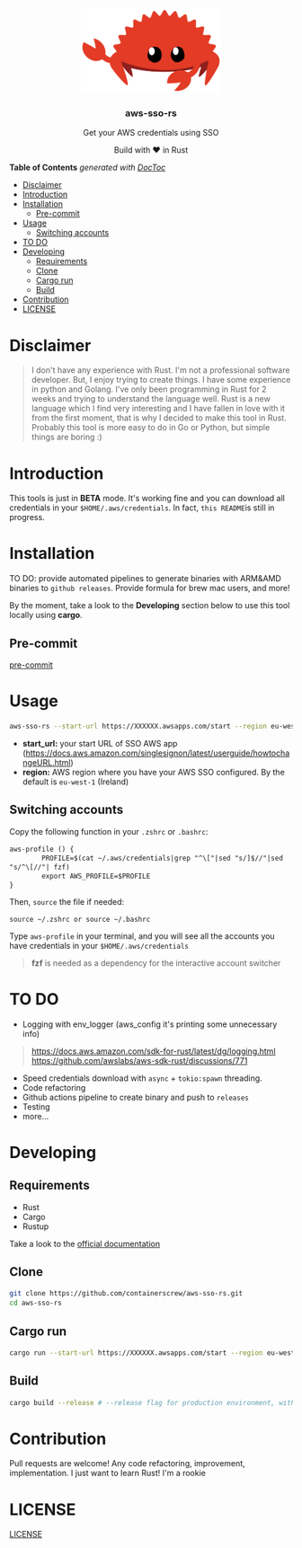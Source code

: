 <p align="center" >
    <img src="assets/rust-logo.svg" alt="logo" width="250"/>
<h3 align="center">aws-sso-rs</h3>
<p align="center">Get your AWS credentials using SSO</p>
<p align="center">Build with ❤ in Rust</p>
</p>


<!-- START doctoc generated TOC please keep comment here to allow auto update -->
<!-- DON'T EDIT THIS SECTION, INSTEAD RE-RUN doctoc TO UPDATE -->
**Table of Contents**  *generated with [DocToc](https://github.com/thlorenz/doctoc)*

- [Disclaimer](#disclaimer)
- [Introduction](#introduction)
- [Installation](#installation)
  - [Pre-commit](#pre-commit)
- [Usage](#usage)
  - [Switching accounts](#switching-accounts)
- [TO DO](#to-do)
- [Developing](#developing)
  - [Requirements](#requirements)
  - [Clone](#clone)
  - [Cargo run](#cargo-run)
  - [Build](#build)
- [Contribution](#contribution)
- [LICENSE](#license)

<!-- END doctoc generated TOC please keep comment here to allow auto update -->

# Disclaimer

> I don't have any experience with Rust. I'm not a professional software developer. But, I enjoy trying to create things.
I have some experience in python and Golang. I've only been programming in Rust for 2 weeks and trying to understand the language well. Rust is a new language which I find very interesting and I have fallen in love with it from the first moment, that is why I decided to make this tool in Rust.
Probably this tool is more easy to do in Go or Python, but simple things are boring :)

# Introduction

This tools is just in **BETA** mode. It's working fine and you can download all credentials in your `$HOME/.aws/credentials`. In fact, `this README`is still in progress.

# Installation

TO DO: provide automated pipelines to generate binaries with ARM&AMD binaries to `github releases`. Provide formula for brew mac users, and more!

By the moment, take a look to the **Developing** section below to use this tool locally using **cargo**.

## Pre-commit
[pre-commit](./docs/pre-commit.md)

# Usage

```bash
aws-sso-rs --start-url https://XXXXXX.awsapps.com/start --region eu-west-1
```

* **start_url:** your start URL of SSO AWS app (https://docs.aws.amazon.com/singlesignon/latest/userguide/howtochangeURL.html)
* **region:** AWS region where you have your AWS SSO configured. By the default is `eu-west-1` (Ireland)

## Switching accounts

Copy the following function in your `.zshrc` or `.bashrc`:

```shell
aws-profile () {
        PROFILE=$(cat ~/.aws/credentials|grep "^\["|sed "s/]$//"|sed "s/^\[//"| fzf)
        export AWS_PROFILE=$PROFILE
}
```

Then, `source` the file if needed:
```shell
source ~/.zshrc or source ~/.bashrc
```

Type `aws-profile` in your terminal, and you will see all the accounts you have credentials in your `$HOME/.aws/credentials`

> **fzf** is needed as a dependency for the interactive account switcher

# TO DO

* Logging with env_logger (aws_config it's printing some unnecessary info)
> https://docs.aws.amazon.com/sdk-for-rust/latest/dg/logging.html
> https://github.com/awslabs/aws-sdk-rust/discussions/771
* Speed credentials download with `async` + `tokio:spawn` threading.
* Code refactoring
* Github actions pipeline to create binary and push to `releases`
* Testing
* more...

# Developing

## Requirements

* Rust
* Cargo
* Rustup

Take a look to the [official documentation](https://www.rust-lang.org/tools/install)

## Clone

```bash
git clone https://github.com/containerscrew/aws-sso-rs.git
cd aws-sso-rs
```

## Cargo run

```bash
cargo run --start-url https://XXXXXX.awsapps.com/start --region eu-west-1
```

## Build

```bash
cargo build --release # --release flag for production environment, without --release flag for testing
```


# Contribution

Pull requests are welcome! Any code refactoring, improvement, implementation. I just want to learn Rust! I'm a rookie

# LICENSE

[LICENSE](./LICENSE)
